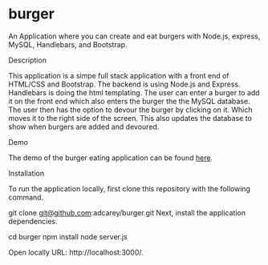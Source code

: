 # burger
An Application where you can create and eat burgers with Node.js, express, MySQL, Handlebars, and Bootstrap.

Description

This application is a simpe full stack application with a front end of HTML/CSS and Bootstrap. The backend is using Node.js and Express. Handlebars is doing the html templating. The user can enter a burger to add it on the front end which also enters the burger the the MySQL database. The user then has the option to devour the burger by clicking on it. Which moves it to the right side of the screen. This also updates the database to show when burgers are added and devoured.

Demo

The demo of the burger eating application can be found [here](https://peaceful-bastion-39828.herokuapp.com/).

Installation

To run the application locally, first clone this repository with the following command.

git clone git@github.com:adcarey/burger.git
Next, install the application dependencies.

cd burger
npm install
node server.js


Open locally URL: http://localhost:3000/.

